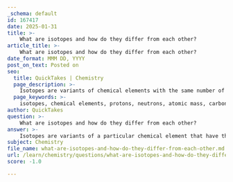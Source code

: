 ```yaml
---
_schema: default
id: 167417
date: 2025-01-31
title: >-
    What are isotopes and how do they differ from each other?
article_title: >-
    What are isotopes and how do they differ from each other?
date_format: MMM DD, YYYY
post_on_text: Posted on
seo:
  title: QuickTakes | Chemistry
  page_description: >-
    Isotopes are variants of chemical elements with the same number of protons but different neutron counts, leading to variations in atomic mass and stability, with applications in fields such as chemistry, physics, and medicine.
  page_keywords: >-
    isotopes, chemical elements, protons, neutrons, atomic mass, carbon-12, carbon-14, stability, radioactive, physical properties, hydrogen isotopes, protium, deuterium, tritium, radiocarbon dating
author: QuickTakes
question: >-
    What are isotopes and how do they differ from each other?
answer: >-
    Isotopes are variants of a particular chemical element that have the same number of protons but different numbers of neutrons. This difference in neutron count leads to variations in their atomic masses. Here’s a detailed explanation of isotopes and how they differ from each other:\n\n### Key Characteristics of Isotopes\n1. **Proton Count**: All isotopes of a given element have the same number of protons, which defines the element itself. For example, all carbon isotopes have 6 protons.\n\n2. **Neutron Count**: Isotopes differ in the number of neutrons they contain. For instance:\n   - **Carbon-12 (¹²C)**: 6 protons and 6 neutrons (atomic mass = 12 amu).\n   - **Carbon-14 (¹⁴C)**: 6 protons and 8 neutrons (atomic mass = 14 amu).\n\n3. **Atomic Mass**: The variation in neutron numbers results in different atomic masses for the isotopes of the same element. This is crucial in applications such as radiocarbon dating, where the ratio of carbon-12 to carbon-14 is used to determine the age of organic materials.\n\n4. **Stability**: Isotopes can be stable or radioactive. Stable isotopes do not change over time, while radioactive isotopes (or radioisotopes) have unstable nuclei that decay into other elements or isotopes, emitting radiation in the process. For example, carbon-14 is radioactive and decays over time, while carbon-12 is stable.\n\n5. **Physical Properties**: The differences in neutron numbers can lead to variations in physical properties, such as density and stability. For example, heavier isotopes may have different boiling and melting points compared to their lighter counterparts.\n\n### Summary of Differences\n- **Composition**: Isotopes differ in the number of neutrons, while ions differ in the number of electrons.\n- **Charge**: Isotopes are neutral (no charge), whereas ions carry a positive or negative charge.\n- **Chemical Behavior**: Isotopes behave similarly in chemical reactions due to having the same electron configuration, while ions can exhibit different reactivity based on their charge and electron configuration.\n\n### Common Isotopes of Hydrogen\nHydrogen has three common isotopes, each differing in the number of neutrons:\n1. **Protium (¹H)**: 1 proton, 0 neutrons (atomic mass ≈ 1 amu).\n2. **Deuterium (²H)**: 1 proton, 1 neutron (atomic mass ≈ 2 amu).\n3. **Tritium (³H)**: 1 proton, 2 neutrons (atomic mass ≈ 3 amu, radioactive).\n\nIn conclusion, isotopes are essential in various scientific fields, including chemistry, physics, and medicine, due to their unique properties and behaviors.
subject: Chemistry
file_name: what-are-isotopes-and-how-do-they-differ-from-each-other.md
url: /learn/chemistry/questions/what-are-isotopes-and-how-do-they-differ-from-each-other
score: -1.0

---
```


&nbsp;